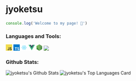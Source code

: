 # jyoketsu
```javascript
console.log('Welcome to my page! 🎉')
```
### Languages and Tools:
<code><img height="20" src="https://raw.githubusercontent.com/github/explore/80688e429a7d4ef2fca1e82350fe8e3517d3494d/topics/javascript/javascript.png"></code>
<code><img height="20" src="https://raw.githubusercontent.com/github/explore/80688e429a7d4ef2fca1e82350fe8e3517d3494d/topics/typescript/typescript.png"></code>
<code><img height="20" src="https://raw.githubusercontent.com/github/explore/80688e429a7d4ef2fca1e82350fe8e3517d3494d/topics/react/react.png"></code>
<code><img height="20" src="https://raw.githubusercontent.com/github/explore/80688e429a7d4ef2fca1e82350fe8e3517d3494d/topics/vue/vue.png"></code>
<code><img height="20" src="https://raw.githubusercontent.com/github/explore/80688e429a7d4ef2fca1e82350fe8e3517d3494d/topics/nodejs/nodejs.png"></code>
![](https://komarev.com/ghpvc/?username=jyoketsu&style=flat&color=7957d5)


### Github Stats:

<img alt="jyoketsu's Github Stats" width="500" src="https://github-readme-stats.vercel.app/api?username=jyoketsu&show_icons=true&count_private=true&theme=cobalt" />
<img alt="jyoketsu's Top Languages Card" width="500" src="https://github-readme-stats.vercel.app/api/top-langs/?username=jyoketsu&layout=compact&exclude_repo=nest-ui,nest,component-repository,youpu-jquery" />

